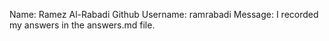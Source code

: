 Name: Ramez Al-Rabadi
Github Username: ramrabadi
Message: I recorded my answers in the answers.md file.